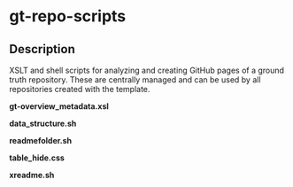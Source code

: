 # gt-repo-scripts


## Description
XSLT and shell scripts for analyzing and creating GitHub pages of a ground truth repository. 
These are centrally managed and can be used by all repositories created with the template.

**gt-overview_metadata.xsl**




**data_structure.sh**


**readmefolder.sh**


**table_hide.css**


**xreadme.sh**
